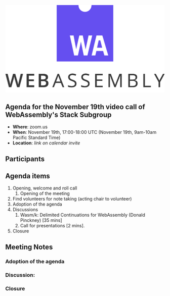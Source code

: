 ![WebAssembly logo](/images/WebAssembly.png)

## Agenda for the November 19th video call of WebAssembly's Stack Subgroup

- **Where**: zoom.us
- **When**: November 19th, 17:00-18:00 UTC (November 19th, 9am-10am Pacific Standard Time)
- **Location**: *link on calendar invite*


## Participants



## Agenda items

1. Opening, welcome and roll call
    1. Opening of the meeting
1. Find volunteers for note taking (acting chair to volunteer)
1. Adoption of the agenda
1. Discussions
   1. Wasm/k: Delimited Continuations for WebAssembly (Donald Pinckney) [35 mins]
   1. Call for presentations [2 mins].
1. Closure

## Meeting Notes

### Adoption of the agenda

### Discussion:


### Closure
